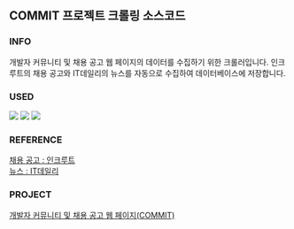 <div>
  
## COMMIT 프로젝트 크롤링 소스코드

### INFO
개발자 커뮤니티 및 채용 공고 웹 페이지의 데이터를 수집하기 위한 크롤러입니다.
인크루트의 채용 공고와 IT데일리의 뉴스를 자동으로 수집하여 데이터베이스에 저장합니다.

### USED
<!--Java-->
<img src="https://img.shields.io/badge/JAVA-007396?style=for-the-badge&logo=Java&logoColor=white">
<!--SpringBoot-->
<img src="https://img.shields.io/badge/Spring Boot-6DB33F?style=for-the-badge&logo=SpringBoot&logoColor=white">
<!--Jsoup-->
<img src="https://img.shields.io/badge/Jsoup-37527f?style=for-the-badge&logo=Jsoup&logoColor=white">

### REFERENCE
[채용 공고 :  인크루트](https://www.incruit.com/?utm_source=google&utm_medium=cpc&utm_campaign=paid_keyword_google_pc&utm_term=%EC%9D%B8%ED%81%AC%EB%A3%A8%ED%8A%B8&gad_source=1&gclid=CjwKCAjwg8qzBhAoEiwAWagLrNgN-fs0HYjxiR1wX9Jhjbgh4smPiITvgJ0UwedwSuD_PvwsqEThMhoC_Q8QAvD_BwE)
<br/>
[뉴스 :  IT데일리](http://www.itdaily.kr/)

### PROJECT
[개발자 커뮤니티 및 채용 공고 웹 페이지(COMMIT)](https://github.com/JsolLee/commit)

</div>
